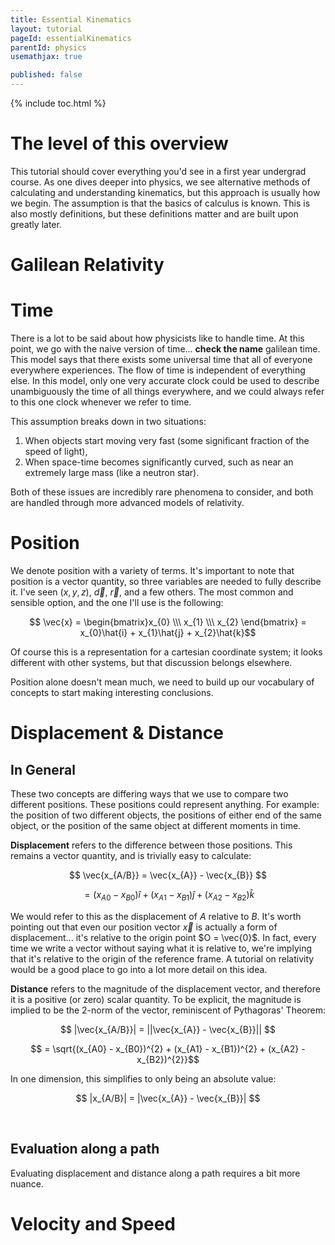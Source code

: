 ```yaml
---
title: Essential Kinematics
layout: tutorial
pageId: essentialKinematics
parentId: physics
usemathjax: true

published: false
---
```


{% include toc.html %}

# The level of this overview

This tutorial should cover everything you'd see in a first year undergrad course. As one dives deeper into physics, we see alternative methods of calculating and understanding kinematics, but this approach is usually how we begin. The assumption is that the basics of calculus is known. This is also mostly definitions, but these definitions matter and are built upon greatly later.

# Galilean Relativity



# Time

There is a lot to be said about how physicists like to handle time. At this point, we go with the naive version of time... **check the name** galilean time. This model says that there exists some universal time that all of everyone everywhere experiences. The flow of time is independent of everything else. In this model, only one very accurate clock could be used to describe unambiguously the time of all things everywhere, and we could always refer to this one clock whenever we refer to time.

This assumption breaks down in two situations:
1. When objects start moving very fast (some significant fraction of the speed of light),
1. When space-time becomes significantly curved, such as near an extremely large mass (like a neutron star).

Both of these issues are incredibly rare phenomena to consider, and both are handled through more advanced models of relativity.

# Position

We denote position with a variety of terms. It's important to note that position is a vector quantity, so three variables are needed to fully describe it. I've seen $(x, y, z)$, $\vec{d}$, $\vec{r}$, and a few others. The most common and sensible option, and the one I'll use is the following:

$$ \vec{x} = \begin{bmatrix}x_{0} \\\ x_{1} \\\ x_{2} \end{bmatrix} = x_{0}\hat{i} + x_{1}\hat{j} + x_{2}\hat{k}$$

Of course this is a representation for a cartesian coordinate system; it looks different with other systems, but that discussion belongs elsewhere.

Position alone doesn't mean much, we need to build up our vocabulary of concepts to start making interesting conclusions.

# Displacement & Distance

## In General

These two concepts are differing ways that we use to compare two different positions. These positions could represent anything. For example: the position of two different objects, the positions of either end of the same object, or the position of the same object at different moments in time.

**Displacement** refers to the difference between those positions. This remains a vector quantity, and is trivially easy to calculate:

$$ \vec{x_{A/B}} = \vec{x_{A}} - \vec{x_{B}} $$

$$ = (x_{A0} - x_{B0})\hat{i} + (x_{A1} - x_{B1})\hat{j} + (x_{A2} - x_{B2})\hat{k}$$

We would refer to this as the displacement of $A$ relative to $B$. It's worth pointing out that even our position vector $\vec{x}$ is actually a form of displacement... it's relative to the origin point $O = \vec{0}$. In fact, every time we write a vector without saying what it is relative to, we're implying that it's relative to the origin of the reference frame. A tutorial on relativity would be a good place to go into a lot more detail on this idea.

**Distance** refers to the magnitude of the displacement vector, and therefore it is a positive (or zero) scalar quantity. To be explicit, the magnitude is implied to be the 2-norm of the vector, reminiscent of Pythagoras' Theorem:

$$ |\vec{x_{A/B}}| = ||\vec{x_{A}} - \vec{x_{B}}|| $$

$$ = \sqrt{(x_{A0} - x_{B0})^{2} + (x_{A1} - x_{B1})^{2} + (x_{A2} - x_{B2})^{2}}$$

In one dimension, this simplifies to only being an absolute value:

$$ |x_{A/B}| = |\vec{x_{A}} - \vec{x_{B}}| $$

<br>

## Evaluation along a path

Evaluating displacement and distance along a path requires a bit more nuance. 

# Velocity and Speed

